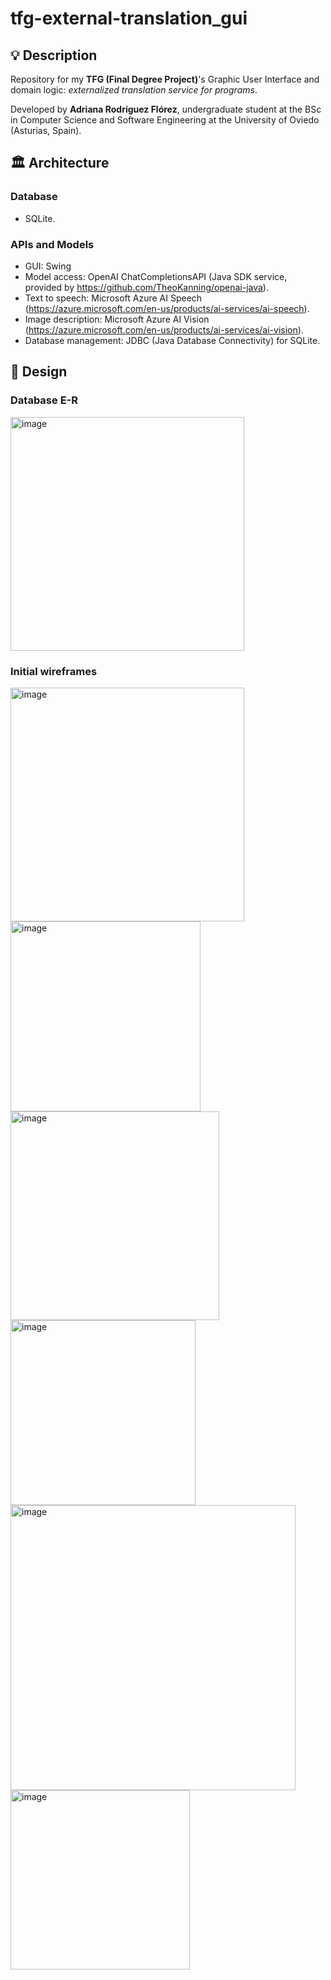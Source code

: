 # tfg-external-translation_gui

## 💡 Description
Repository for my **TFG (Final Degree Project)**'s Graphic User Interface and domain logic: 
_externalized translation service for programs_.

Developed by **Adriana Rodríguez Flórez**, undergraduate student at the BSc in Computer Science
and Software Engineering at the University of Oviedo (Asturias, Spain).


## 🏛️ Architecture

### Database
* SQLite.

### APIs and Models
* GUI: Swing
* Model access: OpenAI ChatCompletionsAPI (Java SDK service, provided by https://github.com/TheoKanning/openai-java).
* Text to speech: Microsoft Azure AI Speech (https://azure.microsoft.com/en-us/products/ai-services/ai-speech).
* Image description: Microsoft Azure AI Vision (https://azure.microsoft.com/en-us/products/ai-services/ai-vision).
* Database management: JDBC (Java Database Connectivity) for SQLite.



## 📅 Design

### Database E-R
<img width="374" alt="image" src="https://github.com/adrmisty/tfg-external-translation_gui/assets/98897794/6db90df1-4b32-4833-bc93-978e70d1aaa3">


### Initial wireframes
<img width="374" alt="image" src="https://github.com/adrmisty/tfg-external-translation/assets/98897794/1e6e9412-1052-4e8b-9f26-6095a291be97">
<img width="304" alt="image" src="https://github.com/adrmisty/tfg-external-translation/assets/98897794/e0ed2138-674e-4068-af20-d09b85968719">
<img width="334" alt="image" src="https://github.com/adrmisty/tfg-external-translation/assets/98897794/e8adafc2-eaf3-43bc-b66f-8ad02119927d">
<img width="296" alt="image" src="https://github.com/adrmisty/tfg-external-translation/assets/98897794/9ccb9496-4504-4ca0-b4f4-be3a0af3935c">
<img width="456" alt="image" src="https://github.com/adrmisty/tfg-external-translation/assets/98897794/b9a9cbd1-b9f5-46b3-a3c0-fb4abd9a116f">
<img width="287" alt="image" src="https://github.com/adrmisty/tfg-external-translation/assets/98897794/e71691e9-f336-49dd-bf53-001d0f10b97d">

